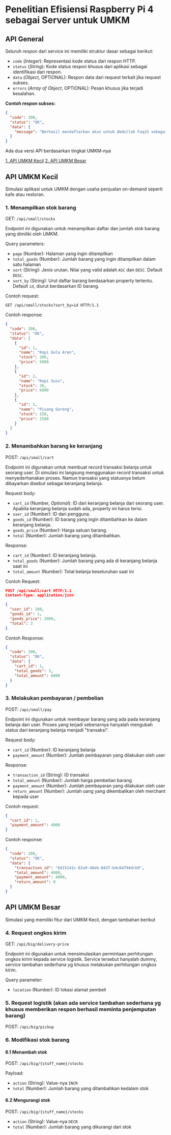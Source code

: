 # Penelitian Efisiensi Raspberry Pi 4 sebagai Server untuk UMKM

## API General

Seluruh respon dari service ini memiliki struktur dasar sebagai berikut:

- `code` (_Integer_): Representasi kode status dari respon HTTP.
- `status` (_String_): Kode status respon khusus dari aplikasi sebagai identifikasi dari respon.
- `data` (_Object_, OPTIONAL): Respon data dari request terkait jika request sukses.
- `errors` (_Array of Object_, OPTIONAL): Pesan khusus jika terjadi kesalahan.

**Contoh respon sukses:**

```json
{
  "code": 200,
  "status": "OK",
  "data": {
    "message": "Berhasil mendaftarkan akun untuk Abdullah Faqih sebagai siswa"
  }
}
```

Ada dua versi API berdasarkan tingkat UMKM-nya

[1. API UMKM Kecil](#api-umkm-kecil)
[2. API UMKM Besar](#api-umkm-besar)

## API UMKM Kecil

Simulasi aplikasi untuk UMKM dengan usaha penjualan on-demand seperti kafe atau restoran.

### 1. Menampilkan stok barang

GET: `/api/small/stocks`

Endpoint ini digunakan untuk menampilkan daftar dan jumlah stok barang yang dimiliki oleh UMKM.

Query parameters:

- `page` (Number): Halaman yang ingin ditampilkan
- `total_goods` (Number): Jumlah barang yang ingin ditampilkan dalam satu halaman
- `sort` (String): Jenis urutan. Nilai yang valid adalah `ASC` dan `DESC`. Default `DESC`.
- `sort_by` (String): Urut daftar barang berdasarkan property tertentu. Default `id`, diurut berdasarkan ID barang.

Contoh request:

```text
GET /api/small/stocks?sort_by=id HTTP/1.1
```

Contoh response:

```json
{
  "code": 200,
  "status": "OK",
  "data": [
    {
      "id": 1,
      "name": "Kopi Gula Aren",
      "stock": 100,
      "price": 5000
    },
    {
      "id": 2,
      "name": "Kopi Susu",
      "stock": 30,
      "price": 6000
    },
    {
      "id": 3,
      "name": "Pisang Goreng",
      "stock": 150,
      "price": 1500
    }
  ]
}
```

### 2. Menambahkan barang ke keranjang

POST: `/api/small/cart`

Endpoint ini digunakan untuk membuat record transaksi belanja untuk seorang user. Di simulasi ini langsung menggunakan record transaksi untuk menyederhanakan proses. Namun transaksi yang statusnya belum dibayarkan disebut sebagai keranjang belanja.

Request body:

- `cart_id` (Number, _Optional_): ID dari keranjang belanja dari seorang user. Apabila keranjang belanja sudah ada, property ini harus terisi.
- `user_id` (Number): ID dari pengguna.
- `goods_id` (Number): ID barang yang ingin ditambahkan ke dalam keranjang belanja.
- `goods_price` (Number): Harga satuan barang.
- `total` (Number): Jumlah barang yang ditambahkan.

Response:

- `cart_id` (Number): ID keranjang belanja.
- `total_goods` (Number): Jumlah barang yang ada di keranjang belanja saat ini
- `total_amount` (Number): Total belanja keseluruhan saat ini

Contoh Request:

```json
POST /api/small/cart HTTP/1.1
Content-Type: application/json

{
  "user_id": 100,
  "goods_id": 1,
  "goods_price": 2000,
  "total": 3
}
```

Contoh Response:

```json
{
  "code": 200,
  "status": "OK",
  "data": {
    "cart_id": 1,
    "total_goods": 3,
    "total_amount": 6000
  }
}
```

### 3. Melakukan pembayaran / pembelian

POST: `/api/small/pay`

Endpoint ini digunakan untuk membayar barang yang ada pada keranjang belanja dari user. Proses yang terjadi sebenarnya hanyalah mengubah status dari keranjang belanja menjadi "transaksi".

Request body:

- `cart_id` (Number): ID keranjang belanja
- `payment_amount` (Number): Jumlah pembayaran yang dilakukan oleh user

Response:

- `transaction_id` (String): ID transaksi
- `total_amount` (Number): Jumlah harga pembelian barang
- `payment_amount` (Number): Jumlah pembayaran yang dilakukan oleh user
- `return_amount` (Number): Jumlah uang yang dikembalikan oleh merchant kepada user

Contoh request:

```json
{
  "cart_id": 1,
  "payment_amount": 4000
}
```

Contoh response:

```json
{
  "code": 200,
  "status": "OK",
  "data": {
    "transaction_id": "b915141c-82a9-48eb-842f-b4c64794dcb9",
    "total_amount": 4000,
    "payment_amount": 4000,
    "return_amount": 0
  }
}
```

## API UMKM Besar

Simulasi yang memiliki fitur dari UMKM Kecil, dengan tambahan berikut

### 4. Request ongkos kirim

GET: `/api/big/delivery-price`

Endpoint ini digunakan untuk mensimulasikan permintaan perhitungan ongkos kirim kepada service logistik. Service tersebut hanyalah dummy, service tambahan sederhana yg khusus melakukan perhitungan ongkos kirim.

Query parameter:

- `location` (Number): ID lokasi alamat pembeli

### 5. Request logistik (akan ada service tambahan sederhana yg khusus memberikan respon berhasil meminta penjemputan barang)

POST: `/api/big/pickup`

### 6. Modifikasi stok barang

#### 6.1 Menambah stok

POST: `/api/big/{stuff_name}/stocks`

Payload:

- `action` (String): Value-nya `INCR`
- `total` (Number): Jumlah barang yang ditambahkan kedalam stok

#### 6.2 Mengurangi stok

POST: `/api/big/{stuff_name}/stocks`

- `action` (String): Value-nya `DECR`
- `total` (Number): Jumlah barang yang dikurangi dari stok

